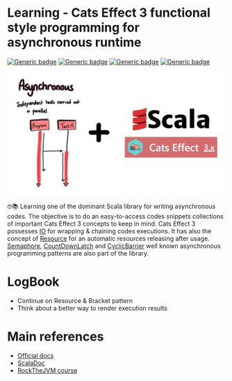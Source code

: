 # Learning - Cats Effect 3 functional style programming for asynchronous runtime

[![Generic badge](https://img.shields.io/badge/Scala-2.12.16-darkred.svg?style=plastic)](https://www.scala-lang.org/)
[![Generic badge](https://img.shields.io/badge/CatsEffect3-3.3.14-red.svg?style=plastic)](https://typelevel.org/cats-effect/)
[![Generic badge](https://img.shields.io/badge/SBT-1.6.2-blue.svg?style=plastic)](https://www.scala-sbt.org/)
[![Generic badge](https://img.shields.io/badge/OpenJDK-11-white.svg?style=plastic)](https://adoptium.net/)

![img.png](docs/front-img.jpg)

🤓📚 Learning one of the dominant Scala library for writing asynchronous codes.
The objective is to do an easy-to-access codes snippets collections of important Cats Effect 3 concepts to keep in mind.
Cats Effect 3 possesses [IO](https://typelevel.org/cats-effect/api/3.x/cats/effect/IO.html)
for wrapping & chaining codes executions.
It has also the concept of [Resource](https://typelevel.org/cats-effect/api/3.x/cats/effect/kernel/Resource.html)
for an automatic resources releasing after usage.
[Semaphore](https://typelevel.org/cats-effect/api/3.x/cats/effect/std/Semaphore.html),
[CountDownLatch](https://typelevel.org/cats-effect/api/3.x/cats/effect/std/CountDownLatch.html) and
[CyclicBarrier](https://typelevel.org/cats-effect/api/3.x/cats/effect/std/CyclicBarrier.html) well known asynchronous
programming patterns are also part of the library.


# LogBook

- Continue on Resource & Bracket pattern
- Think about a better way to render execution results


# Main references

- [Official docs](https://typelevel.org/cats-effect/docs/getting-started)
- [ScalaDoc](https://typelevel.org/cats-effect/api/3.x/index.html)
- [RockTheJVM course](https://rockthejvm.com/p/cats-effect)